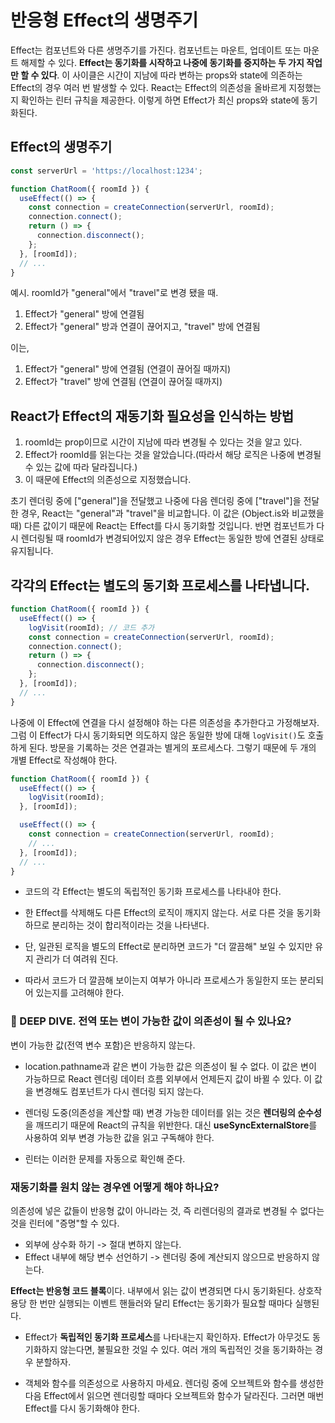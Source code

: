 # 반응형 Effect의 생명주기

Effect는 컴포넌트와 다른 생명주기를 가진다. 컴포넌트는 마운트, 업데이트 또는 마운트 해제할 수 있다. **Effect는 동기화를 시작하고 나중에 동기화를 중지하는 두 가지 작업만 할 수 있다**. 이 사이클은 시간이 지남에 따라 변하는 props와 state에 의존하는 Effect의 경우 여러 번 발생할 수 있다. React는 Effect의 의존성을 올바르게 지정했는지 확인하는 린터 규칙을 제공한다. 이렇게 하면 Effect가 최신 props와 state에 동기화된다.

## Effect의 생명주기

```js
const serverUrl = 'https://localhost:1234';

function ChatRoom({ roomId }) {
  useEffect(() => {
    const connection = createConnection(serverUrl, roomId);
    connection.connect();
    return () => {
      connection.disconnect();
    };
  }, [roomId]);
  // ...
}
```

예시. roomId가 "general"에서 "travel"로 변경 됐을 때.  
  
1. Effect가 "general" 방에 연결됨
2. Effect가 "general" 방과 연결이 끊어지고, "travel" 방에 연결됨

이는,

1. Effect가 "general" 방에 연결됨 (연결이 끊어질 때까지)
2. Effect가 "travel" 방에 연결됨 (연결이 끊어질 때까지)

## React가 Effect의 재동기화 필요성을 인식하는 방법

1. roomId는 prop이므로 시간이 지남에 따라 변경될 수 있다는 것을 알고 있다.
2. Effect가 roomId를 읽는다는 것을 알았습니다.(따라서 해당 로직은 나중에 변경될 수 있는 값에 따라 달라집니다.)
3. 이 때문에 Effect의 의존성으로 지정했습니다.

초기 렌더링 중에 ["general"]을 전달했고 나중에 다음 렌더링 중에 ["travel"]을 전달한 경우, React는 "general"과 "travel"을 비교합니다. 이 값은 (Object.is와 비교했을 때) 다른 값이기 때문에 React는 Effect를 다시 동기화할 것입니다. 반면 컴포넌트가 다시 렌더링될 때 roomId가 변경되어있지 않은 경우 Effect는 동일한 방에 연결된 상태로 유지됩니다.

## 각각의 Effect는 별도의 동기화 프로세스를 나타냅니다.

```js
function ChatRoom({ roomId }) {
  useEffect(() => {
    logVisit(roomId); // 코드 추가
    const connection = createConnection(serverUrl, roomId);
    connection.connect();
    return () => {
      connection.disconnect();
    };
  }, [roomId]);
  // ...
}
```

나중에 이 Effect에 연결을 다시 설정해야 하는 다른 의존성을 추가한다고 가정해보자. 그럼 이 Effect가 다시 동기화되면 의도하지 않은 동일한 방에 대해 `logVisit()`도 호출하게 된다. 방문을 기록하는 것은 연결과는 별게의 포르세스다. 그렇기 때문에 두 개의 개별 Effect로 작성해야 한다.

```js
function ChatRoom({ roomId }) {
  useEffect(() => {
    logVisit(roomId);
  }, [roomId]);

  useEffect(() => {
    const connection = createConnection(serverUrl, roomId);
    // ...
  }, [roomId]);
  // ...
}
```

- 코드의 각 Effect는 별도의 독립적인 동기화 프로세스를 나타내야 한다.

- 한 Effect를 삭제해도 다른 Effect의 로직이 깨지지 않는다. 서로 다른 것을 동기화 하므로 분리하는 것이 합리적이라는 것을 나타낸다.

- 단, 일관된 로직을 별도의 Effect로 분리하면 코드가 "더 깔끔해" 보일 수 있지만 유지 관리가 더 여려워 진다.

- 따라서 코드가 더 깔끔해 보이는지 여부가 아니라 프로세스가 동일한지 또는 분리되어 있는지를 고려해야 한다.

### :round_pushpin: DEEP DIVE. 전역 또는 변이 가능한 값이 의존성이 될 수 있나요?

변이 가능한 값(전역 변수 포함)은 반응하지 않는다.  
  
- location.pathname과 같은 변이 가능한 값은 의존성이 될 수 없다. 이 값은 변이 가능하므로 React 렌더링 데이터 흐름 외부에서 언제든지 값이 바뀔 수 있다. 이 값을 변경해도 컴포넌트가 다시 렌더링 되지 않는다. 

- 렌더링 도중(의존성을 계산할 때) 변경 가능한 데이터를 읽는 것은 **렌더링의 순수성**을 깨뜨리기 때문에 React의 규칙을 위반한다. 대신 **useSyncExternalStore**를 사용하여 외부 변경 가능한 값을 읽고 구독해야 한다.

- 린터는 이러한 문제를 자동으로 확인해 준다.

### 재동기화를 원치 않는 경우엔 어떻게 해야 하나요?

의존성에 넣은 값들이 반응형 값이 아니라는 것, 즉 리렌더링의 결과로 변경될 수 없다는 것을 린터에 "증명"할 수 있다.

- 외부에 상수화 하기 -> 절대 변하지 않는다.
- Effect 내부에 해당 변수 선언하기 -> 렌더링 중에 계산되지 않으므로 반응하지 않는다.

**Effect는 반응형 코드 블록**이다. 내부에서 읽는 값이 변경되면 다시 동기화된다. 상호작용당 한 번만 실행되는 이벤트 핸들러와 달리 Effect는 동기화가 필요할 때마다 실행된다.

- Effect가 **독립적인 동기화 프로세스**를 나타내는지 확인하자. Effect가 아무것도 동기화하지 않는다면, 불필요한 것일 수 있다. 여러 개의 독립적인 것을 동기화하는 경우 분할하자.

- 객체와 함수를 의존성으로 사용하지 마세요. 렌더링 중에 오브젝트와 함수를 생성한 다음 Effect에서 읽으면 렌더링할 때마다 오브젝트와 함수가 달라진다. 그러면 매번 Effect를 다시 동기화해야 한다.